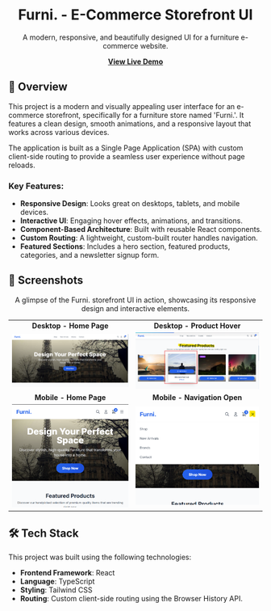 <h1 align="center">Furni. - E-Commerce Storefront UI</h1>

<p align="center">
  A modern, responsive, and beautifully designed UI for a furniture e-commerce website.
</p>

<p align="center">
  <a href="https://e-commerce-storefront-ui-v2.vercel.app/" target_blank><strong>View Live Demo</strong></a>
</p>

## 🚀 Overview

This project is a modern and visually appealing user interface for an e-commerce storefront, specifically for a furniture store named 'Furni.'. It features a clean design, smooth animations, and a responsive layout that works across various devices.

The application is built as a Single Page Application (SPA) with custom client-side routing to provide a seamless user experience without page reloads.

### Key Features:

- **Responsive Design**: Looks great on desktops, tablets, and mobile devices.
- **Interactive UI**: Engaging hover effects, animations, and transitions.
- **Component-Based Architecture**: Built with reusable React components.
- **Custom Routing**: A lightweight, custom-built router handles navigation.
- **Featured Sections**: Includes a hero section, featured products, categories, and a newsletter signup form.

## 📸 Screenshots

<p align="center">
  A glimpse of the Furni. storefront UI in action, showcasing its responsive design and interactive elements.
</p>

<table width="100%">
  <tr>
    <td align="center"><strong>Desktop - Home Page</strong></td>
    <td align="center"><strong>Desktop - Product Hover</strong></td>
  </tr>
  <tr>
    <td><img src="./assets/desktop view e-commerce.png" alt="Furni Desktop Homepage"></td>
    <td><img src="./assets/product-hover-desktop.png" alt="Product Card Hover Effect"></td>
  </tr>
  <tr>
    <td align="center"><strong>Mobile - Home Page</strong></td>
    <td align="center"><strong>Mobile - Navigation Open</strong></td>
  </tr>
  <tr>
    <td><img src="./assets/homepagemobileview.png" alt="Furni Mobile Homepage"></td>
    <td><img src="./assets/navmobileview.png" alt="Mobile Navigation Menu"></td>
  </tr>
</table>

## 🛠️ Tech Stack

This project was built using the following technologies:

- **Frontend Framework**: React
- **Language**: TypeScript
- **Styling**: Tailwind CSS
- **Routing**: Custom client-side routing using the Browser History API.
